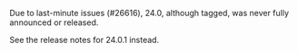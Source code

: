 Due to last-minute issues (#26616), 24.0, although tagged, was never fully
announced or released.

See the release notes for 24.0.1 instead.
